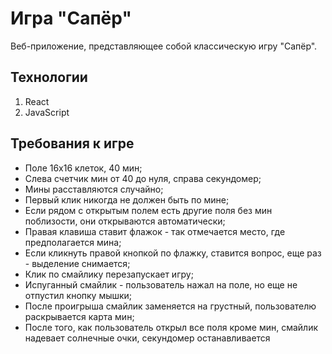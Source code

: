 # Игра "Сапёр"
Веб-приложение, представляющее собой классическую игру "Сапёр".

## Технологии
1. React
2. JavaScript

## Требования к игре
* Поле 16х16 клеток, 40 мин;
* Слева счетчик мин от 40 до нуля, справа секундомер;
* Мины расставляются случайно;
* Первый клик никогда не должен быть по мине;
* Если рядом с открытым полем есть другие поля без мин поблизости, они открываются автоматически;
* Правая клавиша ставит флажок - так отмечается место, где предполагается мина;
* Если кликнуть правой кнопкой по флажку, ставится вопрос, еще раз - выделение снимается;
* Клик по смайлику перезапускает игру;
* Испуганный смайлик - пользователь нажал на поле, но еще не отпустил кнопку мышки;
* После проигрыша смайлик заменяется на грустный, пользователю раскрывается карта мин;
* После того, как пользователь открыл все поля кроме мин, смайлик надевает солнечные очки, секундомер останавливается 

